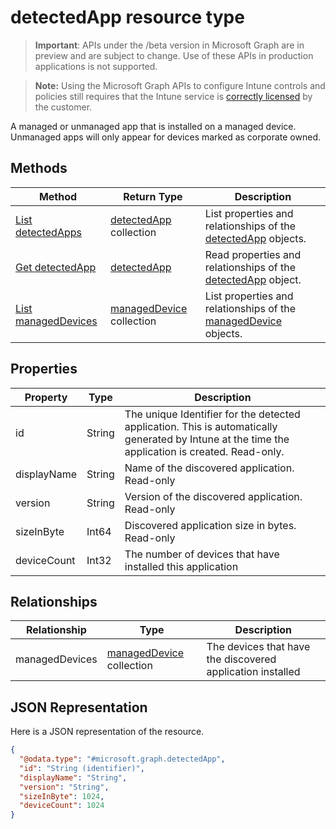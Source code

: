 ﻿# detectedApp resource type

> **Important**: APIs under the /beta version in Microsoft Graph are in preview and are subject to change. Use of these APIs in production applications is not supported.

> **Note:** Using the Microsoft Graph APIs to configure Intune controls and policies still requires that the Intune service is [correctly licensed](https://go.microsoft.com/fwlink/?linkid=839381) by the customer.

A managed or unmanaged app that is installed on a managed device. Unmanaged apps will only appear for devices marked as corporate owned.
## Methods
|Method|Return Type|Description|
|---|---|---|
|[List detectedApps](../api/intune_devicefe_detectedapp_list.md)|[detectedApp](../resources/intune_devicefe_detectedapp.md) collection|List properties and relationships of the [detectedApp](../resources/intune_devicefe_detectedapp.md) objects.|
|[Get detectedApp](../api/intune_devicefe_detectedapp_get.md)|[detectedApp](../resources/intune_devicefe_detectedapp.md)|Read properties and relationships of the [detectedApp](../resources/intune_devicefe_detectedapp.md) object.|
|[List managedDevices](../api/intune_devicefe_manageddevice_list.md)|[managedDevice](../resources/intune_devicefe_manageddevice.md) collection|List properties and relationships of the [managedDevice](../resources/intune_devicefe_manageddevice.md) objects.|

## Properties
|Property|Type|Description|
|---|---|---|
|id|String|The unique Identifier for the detected application. This is automatically generated by Intune at the time the application is created. Read-only.|
|displayName|String|Name of the discovered application. Read-only|
|version|String|Version of the discovered application. Read-only|
|sizeInByte|Int64|Discovered application size in bytes. Read-only|
|deviceCount|Int32|The number of devices that have installed this application|

## Relationships
|Relationship|Type|Description|
|---|---|---|
|managedDevices|[managedDevice](../resources/intune_devicefe_manageddevice.md) collection|The devices that have the discovered application installed|

## JSON Representation
Here is a JSON representation of the resource.
<!-- {
  "blockType": "resource",
  "keyProperty": "id",
  "@odata.type": "microsoft.graph.detectedApp"
}
-->
```json
{
  "@odata.type": "#microsoft.graph.detectedApp",
  "id": "String (identifier)",
  "displayName": "String",
  "version": "String",
  "sizeInByte": 1024,
  "deviceCount": 1024
}
```



